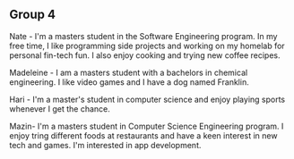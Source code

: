 ## Group 4

Nate - I'm a masters student in the Software Engineering program. In my free time, I like programming side
projects and working on my homelab for personal fin-tech fun. I also enjoy cooking and trying new coffee recipes.

Madeleine - I am a masters student with a bachelors in chemical engineering. I like video games and I have a dog
named Franklin.

Hari - I'm a master's student in computer science and enjoy playing sports whenever I get the chance.

Mazin- I'm a masters student in Computer Science Engineering program. I enjoy tring different foods at restaurants and have a keen interest in new tech and games. I'm interested in app development.


